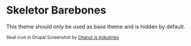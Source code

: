 # Skeletor Barebones

This theme should only be used as base theme and is hidden by default.

<small>Skull icon in Drupal Screenshot by [Chanut is Industries](https://www.iconfinder.com/Chanut-is)</small>
